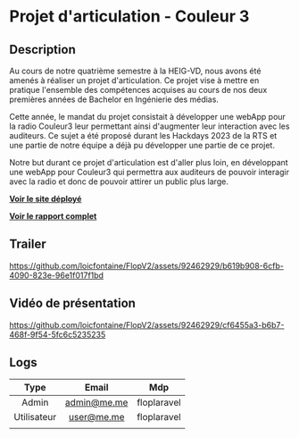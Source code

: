 # Projet d'articulation - Couleur 3

## Description
Au cours de notre quatrième semestre à la HEIG-VD, nous avons été amenés à réaliser un projet d'articulation. Ce projet vise à mettre en pratique l'ensemble des compétences acquises au cours de nos deux premières années de Bachelor en Ingénierie des médias.

Cette année, le mandat du projet consistait à développer une webApp pour la radio Couleur3 leur permettant ainsi d'augmenter leur interaction avec les auditeurs. Ce sujet a été proposé durant les Hackdays 2023 de la RTS et une partie de notre équipe a déjà pu développer une partie de ce projet. 

Notre but durant ce projet d'articulation est d'aller plus loin, en développant une webApp pour Couleur3 qui permettra aux auditeurs de pouvoir interagir avec la radio et donc de pouvoir attirer un public plus large.

[**Voir le site déployé**](https://flop-pingouin.heig-vd.ch/home)
  
[**Voir le rapport complet**](https://www.canva.com/design/DAFj7GbG1vk/view)
## Trailer
https://github.com/loicfontaine/FlopV2/assets/92462929/b619b908-6cfb-4090-823e-96e1f017f1bd

## Vidéo de présentation



https://github.com/loicfontaine/FlopV2/assets/92462929/cf6455a3-b6b7-468f-9f54-5fc6c5235235


## Logs

|    Type     |    Email    |     Mdp     |
| :---------: | :---------: | :---------: |
|    Admin    | admin@me.me | floplaravel |
| Utilisateur | user@me.me  | floplaravel |
|             |             |             |
